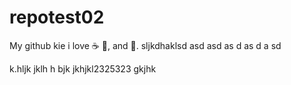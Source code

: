 # repotest02
My github kie 
i love :coffee: :pizza:, and :dancer:.
sljkdhaklsd
asd
 asd
  as d
   as
   d a
   sd 
   
k.hljk jklh h bjk 
jkhjkl2325323
gkjhk
